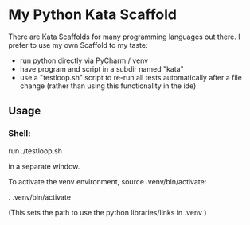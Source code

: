 # My Python Kata Scaffold

There are Kata Scaffolds for many programming languages out there.
I prefer to use my own Scaffold to my taste:

- run python directly via PyCharm / venv
- have program and script in a subdir named "kata"
- use a "testloop.sh" script to re-run all tests automatically
  after a file change (rather than using this functionality in the ide)

## Usage

### Shell:

run
    ./testloop.sh

in a separate window.

To activate the venv environment, source .venv/bin/activate:

   . .venv/bin/activate

(This sets the path to use the python libraries/links in .venv )

